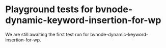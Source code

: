 # Playground tests for bvnode-dynamic-keyword-insertion-for-wp
We are still awaiting the first test run for bvnode-dynamic-keyword-insertion-for-wp.
